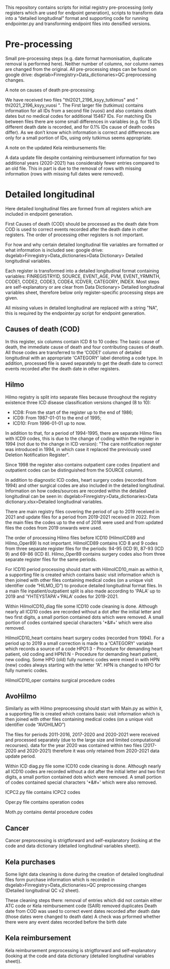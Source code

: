 This repository contains scripts for initial registry pre-processing (only registers which are used for endpoint generation), scripts to transform data into a “detailed longitudinal” format and supporting code for running endpointer.py and transforming endpoint files into densified versions.

# Pre-processing
Small pre-processing steps (e.g. date format harmonisation, duplicate removal is performed here). Neither number of columns, nor column names are changed from the original.
All pre-processing steps can be found on google drive: dsgelab>Finregistry>Data_dictionaries>QC preprocessing changes. 

A note on causes of death pre-processing:

We have received two files "thl2021_2196_ksyy_tutkimus" and " thl2021_2196_ksyy_vuosi ". The First larger file (tutkimus) contains information for all IDs from a second file (vuosi) and also contains death dates but no medical codes for additional 15467 IDs.  For matching IDs between files there are some small differences in variables (e.g. for 15 IDs different death date is recorded, and for 0.1% IDs cause of death codes differ). As we don’t know which information is correct and differences are only for a small portion of IDs, using only tutkimus seems appropriate.

A note on the updated Kela reimbursements file: 

A data update file despite containing reimbursement information for two additional years (2020-2021) has considerably fewer entries compared to an old file. This in part is due to the removal of rows with missing information (rows with missing full dates were removed).

# Detailed longitudinal 

Here detailed longitudinal files are formed from all registers which are included in endpoint generation.

First Causes of death (COD) should be processed as the death date from COD is used to correct events recorded after the death date in other registers. The order of processing other registers is not important. 

For how and why certain detailed longitudinal file variables are formatted or what information is included see: google drive: dsgelab>Finregistry>Data_dictionaries>Data Dictionary> Detailed longitudinal variables.

Each register is transformed into a detailed longitudinal format containing variables: FINREGISTRYID, SOURCE, EVENT_AGE, PVM, EVENT_YRMNTH, CODE1, CODE2, CODE3, CODE4, ICDVER, CATEGORY, INDEX. Most steps are self-explanatory or are clear from Data Dictionary> Detailed longitudinal variables sheet, therefore below only register-specific processing steps are given.

All missing values in detailed longitudinal are replaced with a string "NA", this is required by the endpointer.py script for endpoint generation. 

##  Causes of death (COD)

In this register, six columns contain ICD 8 to 10 codes: The basic cause of death, the immediate cause of death and four contributing causes of death. All those codes are transferred to the ‘CODE1’ column of detailed longitudinal with an appropriate 'CATEGORY' label denoting a code type. 
In addition, processed file is saved separately to get the death date to correct events recorded after the death date in other registers.


## Hilmo 

Hilmo registry is split into separate files because throughout the registry existence three ICD disease classification versions changed (8 to 10):
* ICD8: From the start of the register up to the end of 1986;
* ICD9: From 1987-01-01 to the end of 1995;
* ICD10: From 1996-01-01 up to now.

In addition to that, for a period of 1994-1995, there are separate Hilmo files with ICD9 codes, this is due to the change of coding within the register in 1994 (not due to the change in ICD version): "The care notification register was introduced in 1994, in which case it replaced the previously used Deletion Notification Register".

Since 1998 the register also contains outpatient care codes (inpatient and outpatient codes can be distinguished from the SOURCE column).

In addition to diagnostic ICD codes, heart surgery codes (recorded from 1994) and other surgical codes are also included in the detailed longitudinal. Information on how codes/sources are recorded within the detailed longitudinal can be seen in: dsgelab>Finregistry>Data_dictionaries>Data dictionary.xlsx>Detailed longitudinal variables.

There are main registry files covering the period of up to 2019 received in 2021 and update files for a period from 2019-2021 received in 2022. From the main files the codes up to the end of 2018 were used and from updated files the codes from 2019 onwards were used.

The order of processing Hilmo files before ICD10 (HilmoICD89 and Hilmo_Oper89) Is not important. HilmoICD89 contains ICD 8 and 9 codes from three separate register files for the periods: 94-95 (ICD 9), 87-93 (ICD 9) and 69-86 (ICD 8). Hilmo_Oper89 contains surgery codes also from three separate register files for the same periods.

For ICD10 period processing should start with HilmoICD10_main as within it, a supporting file is created which contains basic visit information which is then joined with other files containing medical codes (on a unique visit identifier code “HILMO_ID”) to produce detailed longitudinal format files. In a main file inpatient/outpatient split is also made according to 'PALA' up to 2019 and 'YHTEYSTAPA'+’PALA’ codes for 2019-2021. 

Within HilmoICD10_diag file some ICD10 code cleaning is done. Although nearly all ICD10 codes are recorded without a dot after the initial letter and two first digits, a small portion contained dots which were removed. A small portion of codes contained special characters '*&#+' which were also removed. 

HilmoICD10_heart contains heart surgery codes (recorded from 1994). For a period up to 2019 a small correction is made to a 'CATEGORY' variable which records a source of a code  HPO1:3 - Procedure for demanding heart patient, old coding and HPN1:N - Procedure for demanding heart patient, new coding. Some HPO (old) fully numeric codes were mixed in with HPN (new) codes always starting with the letter “A”. HPN is changed to HPO for fully numeric codes.

HilmoICD10_oper contains surgical procedure codes

## AvoHilmo

Similarly as with Hilmo preprocessing should start with Main.py as within it, a supporting file is created which contains basic visit information which is then joined with other files containing medical codes (on a unique visit identifier code “AVOHILMO”)

The files for periods 2011-2016, 2017-2020 and 2020-2021 were received and processed separately (due to the large size and limited computational recourses). data for the year 2020 was contained within two files (2017-2020 and 2020-2021) therefore it was only retained from 2020-2021 data update period.

Within ICD diag.py file some ICD10 code cleaning is done. Although nearly all ICD10 codes are recorded without a dot after the initial letter and two first digits, a small portion contained dots which were removed. A small portion of codes contained special characters '*&#+' which were also removed. 

ICPC2.py file contains ICPC2 codes

Oper.py file contains operation codes

Moth.py contains dental procedure codes


## Cancer

Cancer preprocessing is strigtforward and self-explanatory (looking at the code and data dictionary (detailed longitudinal variables sheet)).

## Kela purchases

Some light data cleaning is done during the creation of detailed longitudinal files form purchase information which is recorded in dsgelab>Finregistry>Data_dictionaries>QC preprocessing changes (Detailed longitudinal QC v2 sheet). 

These cleaning steps there: 
removal of entries which did not contain either ATC code or Kela reimbursement code (SAIR)
removed duplicates 
Death date from COD was used to correct event dates recorded after death date (those dates were changed to death date)
A check was prformed whether there were any event dates recorded before the birth date

## Kela reimbursement

Kela reimbursement preprocessing is strigtforward and self-explanatory (looking at the code and data dictionary (detailed longitudinal variables sheet)).
